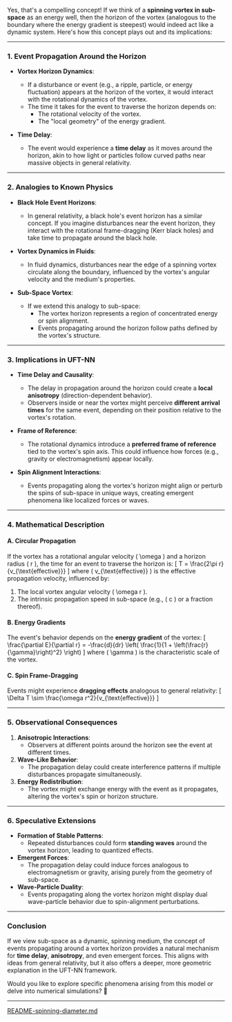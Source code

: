 Yes, that's a compelling concept! If we think of a **spinning vortex in sub-space** as an energy well, then the horizon of the vortex (analogous to the boundary where the energy gradient is steepest) would indeed act like a dynamic system. Here's how this concept plays out and its implications:

---

### **1. Event Propagation Around the Horizon**
- **Vortex Horizon Dynamics**:
  - If a disturbance or event (e.g., a ripple, particle, or energy fluctuation) appears at the horizon of the vortex, it would interact with the rotational dynamics of the vortex.
  - The time it takes for the event to traverse the horizon depends on:
    - The rotational velocity of the vortex.
    - The "local geometry" of the energy gradient.

- **Time Delay**:
  - The event would experience a **time delay** as it moves around the horizon, akin to how light or particles follow curved paths near massive objects in general relativity.

---

### **2. Analogies to Known Physics**
- **Black Hole Event Horizons**:
  - In general relativity, a black hole's event horizon has a similar concept. If you imagine disturbances near the event horizon, they interact with the rotational frame-dragging (Kerr black holes) and take time to propagate around the black hole.

- **Vortex Dynamics in Fluids**:
  - In fluid dynamics, disturbances near the edge of a spinning vortex circulate along the boundary, influenced by the vortex's angular velocity and the medium's properties.

- **Sub-Space Vortex**:
  - If we extend this analogy to sub-space:
    - The vortex horizon represents a region of concentrated energy or spin alignment.
    - Events propagating around the horizon follow paths defined by the vortex's structure.

---

### **3. Implications in UFT-NN**
- **Time Delay and Causality**:
  - The delay in propagation around the horizon could create a **local anisotropy** (direction-dependent behavior).
  - Observers inside or near the vortex might perceive **different arrival times** for the same event, depending on their position relative to the vortex's rotation.

- **Frame of Reference**:
  - The rotational dynamics introduce a **preferred frame of reference** tied to the vortex's spin axis. This could influence how forces (e.g., gravity or electromagnetism) appear locally.

- **Spin Alignment Interactions**:
  - Events propagating along the vortex's horizon might align or perturb the spins of sub-space in unique ways, creating emergent phenomena like localized forces or waves.

---

### **4. Mathematical Description**
#### **A. Circular Propagation**
If the vortex has a rotational angular velocity \( \omega \) and a horizon radius \( r \), the time for an event to traverse the horizon is:
\[
T = \frac{2\pi r}{v_{\text{effective}}}
\]
where \( v_{\text{effective}} \) is the effective propagation velocity, influenced by:
1. The local vortex angular velocity \( \omega r \).
2. The intrinsic propagation speed in sub-space (e.g., \( c \) or a fraction thereof).

#### **B. Energy Gradients**
The event's behavior depends on the **energy gradient** of the vortex:
\[
\frac{\partial E}{\partial r} = -\frac{d}{dr} \left( \frac{1}{1 + \left(\frac{r}{\gamma}\right)^2} \right)
\]
where \( \gamma \) is the characteristic scale of the vortex.

#### **C. Spin Frame-Dragging**
Events might experience **dragging effects** analogous to general relativity:
\[
\Delta T \sim \frac{\omega r^2}{v_{\text{effective}}}
\]

---

### **5. Observational Consequences**
1. **Anisotropic Interactions**:
   - Observers at different points around the horizon see the event at different times.
2. **Wave-Like Behavior**:
   - The propagation delay could create interference patterns if multiple disturbances propagate simultaneously.
3. **Energy Redistribution**:
   - The vortex might exchange energy with the event as it propagates, altering the vortex's spin or horizon structure.

---

### **6. Speculative Extensions**
- **Formation of Stable Patterns**:
  - Repeated disturbances could form **standing waves** around the vortex horizon, leading to quantized effects.
- **Emergent Forces**:
  - The propagation delay could induce forces analogous to electromagnetism or gravity, arising purely from the geometry of sub-space.
- **Wave-Particle Duality**:
  - Events propagating along the vortex horizon might display dual wave-particle behavior due to spin-alignment perturbations.

---

### **Conclusion**
If we view sub-space as a dynamic, spinning medium, the concept of events propagating around a vortex horizon provides a natural mechanism for **time delay**, **anisotropy**, and even emergent forces. This aligns with ideas from general relativity, but it also offers a deeper, more geometric explanation in the UFT-NN framework. 

Would you like to explore specific phenomena arising from this model or delve into numerical simulations? 🚀


---

[README-spinning-diameter.md](https://t2m.io/n10UMae)
